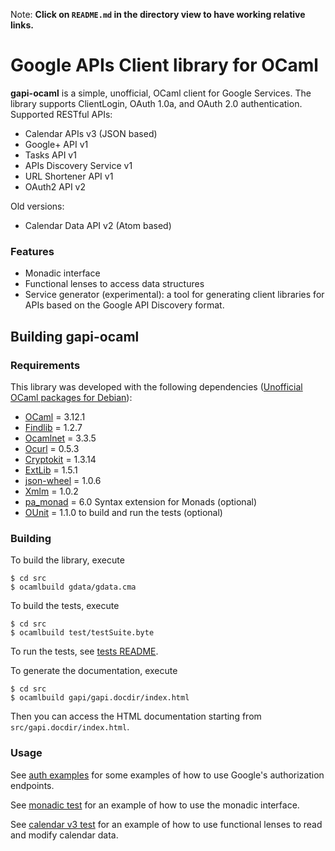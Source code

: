 Note: **Click on `README.md` in the directory view to have working relative
links.**

Google APIs Client library for OCaml
====================================

**gapi-ocaml** is a simple, unofficial, OCaml client for Google Services. The
library supports ClientLogin, OAuth 1.0a, and OAuth 2.0 authentication.
Supported RESTful APIs:

* Calendar APIs v3 (JSON based)
* Google+ API v1
* Tasks API v1
* APIs Discovery Service v1
* URL Shortener API v1
* OAuth2 API v2

Old versions:

* Calendar Data API v2 (Atom based)

### Features

* Monadic interface
* Functional lenses to access data structures
* Service generator (experimental): a tool for generating client libraries for
  APIs based on the Google API Discovery format.

Building gapi-ocaml
------------------

### Requirements

This library was developed with the following dependencies ([Unofficial OCaml
packages for Debian](http://ocaml.debian.net/debian/ocaml-3.12.1/)):

* [OCaml][] = 3.12.1
* [Findlib][] = 1.2.7
* [Ocamlnet][] = 3.3.5
* [Ocurl][] = 0.5.3
* [Cryptokit][] = 1.3.14
* [ExtLib][] = 1.5.1
* [json-wheel][] = 1.0.6
* [Xmlm][] = 1.0.2
* [pa_monad][] = 6.0 Syntax extension for Monads (optional)
* [OUnit][] = 1.1.0 to build and run the tests (optional)

[OCaml]: http://caml.inria.fr/ocaml/release.en.html
[Findlib]: http://projects.camlcity.org/projects/findlib.html/
[Ocamlnet]: http://projects.camlcity.org/projects/ocamlnet.html
[Ocurl]: http://sourceforge.net/projects/ocurl/
[Cryptokit]: http://forge.ocamlcore.org/projects/cryptokit/
[ExtLib]: http://code.google.com/p/ocaml-extlib/
[json-wheel]: http://martin.jambon.free.fr/json-wheel.html
[Xmlm]: http://erratique.ch/software/xmlm/doc/Xmlm
[pa_monad]: http://www.cas.mcmaster.ca/~carette/pa_monad/
[OUnit]: http://ounit.forge.ocamlcore.org/

### Building

To build the library, execute

    $ cd src
    $ ocamlbuild gdata/gdata.cma

To build the tests, execute

    $ cd src
    $ ocamlbuild test/testSuite.byte

To run the tests, see [tests README](src/test/README.md).

To generate the documentation, execute

    $ cd src
    $ ocamlbuild gapi/gapi.docdir/index.html

Then you can access the HTML documentation starting from
`src/gapi.docdir/index.html`.

### Usage

See [auth examples](src/examples/auth) for some examples of how to use
Google's authorization endpoints.

See [monadic test](src/test/testMonadic.ml) for an example of how to use the
monadic interface.

See [calendar v3 test](src/test/testCalendarModelV3.ml) for an example of how
to use functional lenses to read and modify calendar data.

